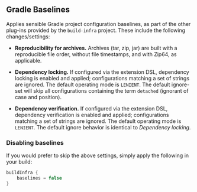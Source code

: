 
## Gradle Baselines

Applies sensible Gradle project configuration baselines, as part of the other plug-ins provided by the `build-infra`
project. These include the following changes/settings:

- **Reproducibility for archives.** Archives (tar, zip, jar) are built with a reproducible file order, without file
  timestamps, and with Zip64, as applicable.

- **Dependency locking.** If configured via the extension DSL, dependency locking is enabled and applied; configurations
  matching a set of strings are ignored. The default operating mode is `LENIENT`. The default ignore-set will skip all
  configurations containing the term `detached` (ignorant of case and position).

- **Dependency verification.** If configured via the extension DSL, dependency verification is enabled and applied;
  configurations matching a set of strings are ignored. The default operating mode is `LENIENT`. The default ignore
  behavior is identical to _Dependency locking_.

### Disabling baselines

If you would prefer to skip the above settings, simply apply the following in your build:

```kotlin
buildInfra {
    baselines = false
}
```
